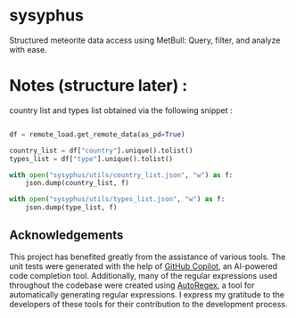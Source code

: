 # sysyphus
Structured meteorite data access using MetBull: Query, filter, and analyze with ease.

# Notes (structure later) :
country list and types list obtained via the following snippet : 
```python

df = remote_load.get_remote_data(as_pd=True)

country_list = df["country"].unique().tolist()
types_list = df["type"].unique().tolist()

with open("sysyphus/utils/country_list.json", "w") as f:
    json.dump(country_list, f)

with open("sysyphus/utils/types_list.json", "w") as f:
    json.dump(type_list, f)
```

## Acknowledgements

This project has benefited greatly from the assistance of various tools. The unit tests were generated with the help of [GitHub Copilot](https://copilot.github.com/), an AI-powered code completion tool. Additionally, many of the regular expressions used throughout the codebase were created using [AutoRegex](https://www.autoregex.xyz/), a tool for automatically generating regular expressions. I express my gratitude to the developers of these tools for their contribution to the development process.
